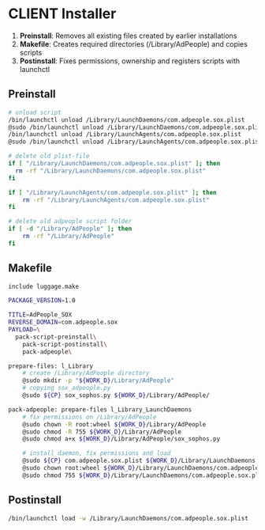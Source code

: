 CLIENT Installer
================

1. **Preinstall**: Removes all existing files created by earlier installations
2. **Makefile**: Creates required directories (/Library/AdPeople) and copies scripts
3. **Postinstall**: Fixes permissions, ownership and registers scripts with launchctl

## Preinstall
```bash
# unload script
/bin/launchctl unload /Library/LaunchDaemons/com.adpeople.sox.plist
@sudo /bin/launchctl unload /Library/LaunchDaemons/com.adpeople.sox.plist
/bin/launchctl unload /Library/LaunchAgents/com.adpeople.sox.plist
@sudo /bin/launchctl unload /Library/LaunchAgents/com.adpeople.sox.plist

# delete old plist-file
if [ "/Library/LaunchDaemons/com.adpeople.sox.plist" ]; then 
  rm -rf "/Library/LaunchDaemons/com.adpeople.sox.plist"
fi

if [ "/Library/LaunchAgents/com.adpeople.sox.plist" ]; then 
	rm -rf "/Library/LaunchAgents/com.adpeople.sox.plist"
fi

# delete old adpeople script folder
if [ -d "/Library/AdPeople" ]; then
	rm -rf "/Library/AdPeople"
fi
```

## Makefile
```Bash
include luggage.make

PACKAGE_VERSION=1.0

TITLE=AdPeople_SOX
REVERSE_DOMAIN=com.adpeople.sox
PAYLOAD=\
  pack-script-preinstall\
	pack-script-postinstall\
	pack-adpeople\

prepare-files: l_Library
	# create /Library/AdPeople directory
	@sudo mkdir -p "${WORK_D}/Library/AdPeople"
	# copying sox_adpeople.py
	@sudo ${CP} sox_sophos.py ${WORK_D}/Library/AdPeople/

pack-adpeople: prepare-files l_Library_LaunchDaemons
	# fix permissions on /Library/AdPeople
	@sudo chown -R root:wheel ${WORK_D}/Library/AdPeople
	@sudo chmod -R 755 ${WORK_D}/Library/AdPeople
	@sudo chmod a+x ${WORK_D}/Library/AdPeople/sox_sophos.py

	# install daemon, fix permissions and load
	@sudo ${CP} com.adpeople.sox.plist ${WORK_D}/Library/LaunchDaemons
	@sudo chown root:wheel ${WORK_D}/Library/LaunchDaemons/com.adpeople.sox.plist
	@sudo chmod 755 ${WORK_D}/Library/LaunchDaemons/com.adpeople.sox.plist
```
## Postinstall
```bash
/bin/launchctl load -w /Library/LaunchDaemons/com.adpeople.sox.plist
```
